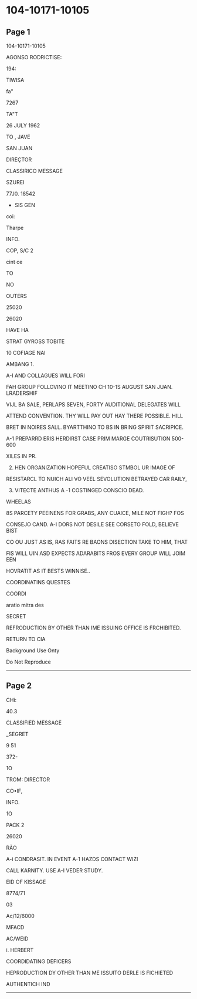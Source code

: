 # 104-10171-10105

## Page 1

104-10171-10105

AGONSO RODRICTISE:

194:

TIWISA

fa"

7267

TA"T

26 JULY 1962

TO , JAVE

SAN JUAN

DIREÇTOR

CLASSIRICO MESSAGE

SZUREI

77J0. 18542

- SIS GEN

coi:

Tharpe

INFO.

COP, S/C 2

cint ce

TO

NO

OUTERS

25020

26020

HAVE HA

STRAT GYROSS TOBITE

10 COFIAGE NAI

AMBANG 1.

A-I AND COLLAGUES WILL FORI

FAH GROUP FOLLOVINO IT MEETINO CH 10-1S AUGUST SAN JUAN. LRADERSHIF

VIJL BA SALE, PERLAPS SEVEN, FORTY AUDITIONAL DELEGATES WILL

ATTEND CONVENTION. THY WILL PAY OUT HAY THERE POSSIBLE. HILL

BRET IN NOIRES SALL. BYARTTHINO TO BS IN BRING SPIRIT SACRIPICE.

A-1 PREPARRD ERIS HERDIRST CASE PRIM MARGE COUTRISUTION 500-600

XILES IN PR.

2. HEN ORGANIZATION HOPEFUL CREATISO STMBOL UR IMAGE OF

RESISTARCL TO NUICH ALI VO VEEL SEVOLUTION BETRAYED CAR RAILY,

3. VITECTE ANTHUS A -1 COSTINGED CONSCIO DEAD.

WHEELAS

8S PARCETY PEEINENS FOR GRABS, ANY CUAICE, MILE NOT FIGH? FOS

CONSEJO CAND. A-I DORS NOT DESILE SEE CORSETO FOLD, BELIEVE BIST

CO OU JUST AS IS, RAS FAITS RE BAONS DISECTION TAKE TO HIM, THAT

FIS WILL UIN ASD EXPECTS ADARABITS FROS EVERY GROUP WILL JOIM EEN

HOVRATIT AS IT BESTS WINNISE..

COORDINATINS QUESTES

COORDI

aratio mitra des

SECRET

REFRODUCTION BY OTHER THAN IME ISSUING OFFICE IS FRCHIBITED.

RETURN TO CIA

Background Use Onty

Do Not Reproduce

---

## Page 2

CHi:

40.3

CLASSIFIED MESSAGE

_SEGRET

9 51

372-

1O

TROM: DIRECTOR

CO•IF,

INFO.

1O

PACK 2

26020

RÃO

A-i CONDRASIT. IN EVENT A-1 HAZDS CONTACT WIZI

CALL KARNITY. USE A-I VEDER STUDY.

EID OF KISSAGE

8774/71

03

Ac/12/6000

MFACD

AC/WEID

i. HERBERT

COORDIDATING DEFICERS

HEPRODUCTION DY OTHER THAN ME ISSUITO DERLE IS FICHIETED

AUTHENTICH IND

---

